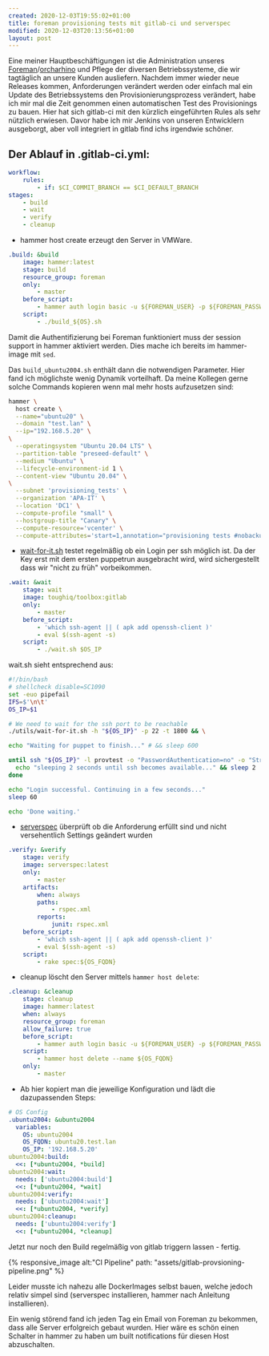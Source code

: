 ```yaml
---
created: 2020-12-03T19:55:02+01:00
title: foreman provisioning tests mit gitlab-ci und serverspec
modified: 2020-12-03T20:13:56+01:00
layout: post
---
```


Eine meiner Hauptbeschäftigungen ist die Administration unseres [Foreman](https://theforeman.org/)/[orcharhino](https://orcharhino.com/) und Pflege der diversen Betriebssysteme, die wir tagtäglich an unsere Kunden ausliefern. Nachdem immer wieder neue Releases kommen, Anforderungen verändert werden oder einfach mal ein Update des Betriebssystems den Provisionierungsprozess verändert, habe ich mir mal die Zeit genommen einen automatischen Test des Provisionings zu bauen. Hier hat sich gitlab-ci mit den kürzlich eingeführten Rules als sehr nützlich erwiesen. Davor habe ich mir Jenkins von unseren Entwicklern ausgeborgt, aber voll integriert in gitlab find ichs irgendwie schöner.

## Der Ablauf in .gitlab-ci.yml:

```yaml
workflow:
    rules:
        - if: $CI_COMMIT_BRANCH == $CI_DEFAULT_BRANCH
stages:
    - build
    - wait
    - verify
    - cleanup
```

-   hammer host create erzeugt den Server in VMWare.

```yaml
.build: &build
    image: hammer:latest
    stage: build
    resource_group: foreman
    only:
        - master
    before_script:
        - hammer auth login basic -u ${FOREMAN_USER} -p ${FOREMAN_PASSWORD}
    script:
        - ./build_${OS}.sh
```

Damit die Authentifizierung bei Foreman funktioniert muss der session support in hammer aktiviert werden. Dies mache ich bereits im hammer-image mit `sed`.

Das `build_ubuntu2004.sh` enthält dann die notwendigen Parameter. Hier fand ich möglichste wenig Dynamik vorteilhaft. Da meine Kollegen gerne solche Commands kopieren wenn mal mehr hosts aufzusetzen sind:

```bash
hammer \
  host create \
  --name="ubuntu20" \
  --domain "test.lan" \
  --ip="192.168.5.20" \
\
  --operatingsystem "Ubuntu 20.04 LTS" \
  --partition-table "preseed-default" \
  --medium "Ubuntu" \
  --lifecycle-environment-id 1 \
  --content-view "Ubuntu 20.04" \
\
  --subnet 'provisioning_tests' \
  --organization 'APA-IT' \
  --location 'DC1' \
  --compute-profile "small" \
  --hostgroup-title "Canary" \
  --compute-resource='vcenter' \
  --compute-attributes='start=1,annotation="provisioning tests #nobackup# required.",guest_id="ubuntu64Guest"'
```

-   [wait-for-it.sh](https://github.com/vishnubob/wait-for-it) testet regelmäßig ob ein Login per ssh möglich ist. Da der Key erst mit dem ersten puppetrun ausgebracht wird, wird sichergestellt dass wir "nicht zu früh" vorbeikommen.

```yaml
.wait: &wait
    stage: wait
    image: toughiq/toolbox:gitlab
    only:
        - master
    before_script:
        - 'which ssh-agent || ( apk add openssh-client )'
        - eval $(ssh-agent -s)
    script:
        - ./wait.sh $OS_IP
```

wait.sh sieht entsprechend aus:

```bash
#!/bin/bash
# shellcheck disable=SC1090
set -euo pipefail
IFS=$'\n\t'
OS_IP=$1

# We need to wait for the ssh port to be reachable
./utils/wait-for-it.sh -h "${OS_IP}" -p 22 -t 1800 && \

echo "Waiting for puppet to finish..." # && sleep 600

until ssh "${OS_IP}" -l provtest -o "PasswordAuthentication=no" -o "StrictHostKeyChecking=no" -o "UserKnownHostsFile=/dev/null" id; do
  echo "sleeping 2 seconds until ssh becomes available..." && sleep 2
done

echo "Login successful. Continuing in a few seconds..."
sleep 60

echo 'Done waiting.'
```

-   [serverspec](https://serverspec.org/) überprüft ob die Anforderung erfüllt sind und nicht versehentlich Settings geändert wurden

```yaml
.verify: &verify
    stage: verify
    image: serverspec:latest
    only:
        - master
    artifacts:
        when: always
        paths:
            - rspec.xml
        reports:
            junit: rspec.xml
    before_script:
        - 'which ssh-agent || ( apk add openssh-client )'
        - eval $(ssh-agent -s)
    script:
        - rake spec:${OS_FQDN}
```

-   cleanup löscht den Server mittels `hammer host delete`:

```yaml
.cleanup: &cleanup
    stage: cleanup
    image: hammer:latest
    when: always
    resource_group: foreman
    allow_failure: true
    before_script:
        - hammer auth login basic -u ${FOREMAN_USER} -p ${FOREMAN_PASSWORD}
    script:
        - hammer host delete --name ${OS_FQDN}
    only:
        - master
```

-   Ab hier kopiert man die jeweilige Konfiguration und lädt die dazupassenden Steps:

```yaml
# OS Config
.ubuntu2004: &ubuntu2004
  variables:
    OS: ubuntu2004
    OS_FQDN: ubuntu20.test.lan
    OS_IP: '192.168.5.20'
ubuntu2004:build:
  <<: [*ubuntu2004, *build]
ubuntu2004:wait:
  needs: ['ubuntu2004:build']
  <<: [*ubuntu2004, *wait]
ubuntu2004:verify:
  needs: ['ubuntu2004:wait']
  <<: [*ubuntu2004, *verify]
ubuntu2004:cleanup:
  needs: ['ubuntu2004:verify']
  <<: [*ubuntu2004, *cleanup]
```

Jetzt nur noch den Build regelmäßig von gitlab triggern lassen - fertig.

{% responsive_image alt:"CI Pipeline" path: "assets/gitlab-provsioning-pipeline.png" %}

Leider musste ich nahezu alle DockerImages selbst bauen, welche jedoch relativ simpel sind (serverspec installieren, hammer nach Anleitung installieren).

Ein wenig störend fand ich jeden Tag ein Email von Foreman zu bekommen, dass alle Server erfolgreich gebaut wurden. Hier wäre es schön einen Schalter in hammer zu haben um built notifications für diesen Host abzuschalten.

